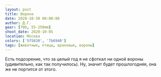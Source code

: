 ```yaml
---
layout: post
title: Ворона
date: 2020-10-30 00:00:00
author: Д.Г.
gear: [70D, 55-250mm]
shoot_date: 2020-10-05
location: Москва
colors: ['5f5830', '7b6940']
tags: [животные, птицы, врановые, вороны]
---
```

Есть подозрение, что за целый год я не сфоткал ни одной вороны (удивительно, как так получилось). Ну, значит будет прошлогодняя, она же не портится от этого.
